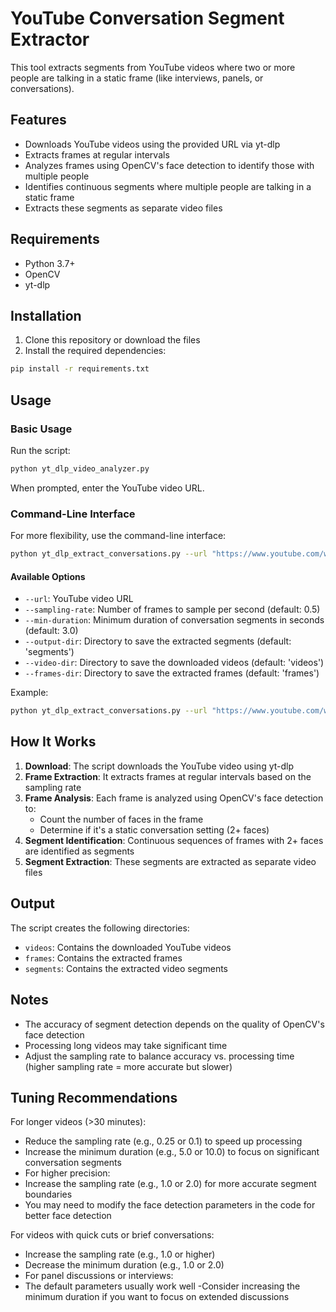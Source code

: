# YouTube Conversation Segment Extractor

This tool extracts segments from YouTube videos where two or more people are talking in a static frame (like interviews, panels, or conversations).

## Features

- Downloads YouTube videos using the provided URL via yt-dlp
- Extracts frames at regular intervals
- Analyzes frames using OpenCV's face detection to identify those with multiple people
- Identifies continuous segments where multiple people are talking in a static frame
- Extracts these segments as separate video files

## Requirements

- Python 3.7+
- OpenCV
- yt-dlp

## Installation

1. Clone this repository or download the files
2. Install the required dependencies:

```bash
pip install -r requirements.txt
```

## Usage

### Basic Usage

Run the script:

```bash
python yt_dlp_video_analyzer.py
```

When prompted, enter the YouTube video URL.

### Command-Line Interface

For more flexibility, use the command-line interface:

```bash
python yt_dlp_extract_conversations.py --url "https://www.youtube.com/watch?v=VIDEO_ID"
```

#### Available Options

- `--url`: YouTube video URL
- `--sampling-rate`: Number of frames to sample per second (default: 0.5)
- `--min-duration`: Minimum duration of conversation segments in seconds (default: 3.0)
- `--output-dir`: Directory to save the extracted segments (default: 'segments')
- `--video-dir`: Directory to save the downloaded videos (default: 'videos')
- `--frames-dir`: Directory to save the extracted frames (default: 'frames')

Example:

```bash
python yt_dlp_extract_conversations.py --url "https://www.youtube.com/watch?v=VIDEO_ID" --sampling-rate 1.0 --min-duration 5.0
```

## How It Works

1. **Download**: The script downloads the YouTube video using yt-dlp
2. **Frame Extraction**: It extracts frames at regular intervals based on the sampling rate
3. **Frame Analysis**: Each frame is analyzed using OpenCV's face detection to:
   - Count the number of faces in the frame
   - Determine if it's a static conversation setting (2+ faces)
4. **Segment Identification**: Continuous sequences of frames with 2+ faces are identified as segments
5. **Segment Extraction**: These segments are extracted as separate video files

## Output

The script creates the following directories:

- `videos`: Contains the downloaded YouTube videos
- `frames`: Contains the extracted frames
- `segments`: Contains the extracted video segments

## Notes

- The accuracy of segment detection depends on the quality of OpenCV's face detection
- Processing long videos may take significant time
- Adjust the sampling rate to balance accuracy vs. processing time (higher sampling rate = more accurate but slower) 


## Tuning Recommendations
For longer videos (>30 minutes):
- Reduce the sampling rate (e.g., 0.25 or 0.1) to speed up processing
- Increase the minimum duration (e.g., 5.0 or 10.0) to focus on significant conversation segments
- For higher precision:
- Increase the sampling rate (e.g., 1.0 or 2.0) for more accurate segment boundaries
- You may need to modify the face detection parameters in the code for better face detection
  
For videos with quick cuts or brief conversations:
- Increase the sampling rate (e.g., 1.0 or higher)
- Decrease the minimum duration (e.g., 1.0 or 2.0)
- For panel discussions or interviews:
- The default parameters usually work well
-Consider increasing the minimum duration if you want to focus on extended discussions
